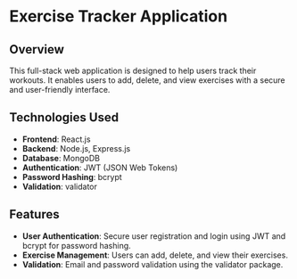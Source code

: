 # Exercise Tracker Application

## Overview
This full-stack web application is designed to help users track their workouts. It enables users to add, delete, and view exercises with a secure and user-friendly interface.

## Technologies Used
- **Frontend**: React.js
- **Backend**: Node.js, Express.js
- **Database**: MongoDB
- **Authentication**: JWT (JSON Web Tokens)
- **Password Hashing**: bcrypt
- **Validation**: validator

## Features
- **User Authentication**: Secure user registration and login using JWT and bcrypt for password hashing.
- **Exercise Management**: Users can add, delete, and view their exercises.
- **Validation**: Email and password validation using the validator package.


